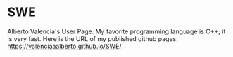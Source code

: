 # SWE
Alberto Valencia's User Page. My favorite programming language is C++; it is very fast. Here is the URL of my published github pages: https://valenciaaalberto.github.io/SWE/.
